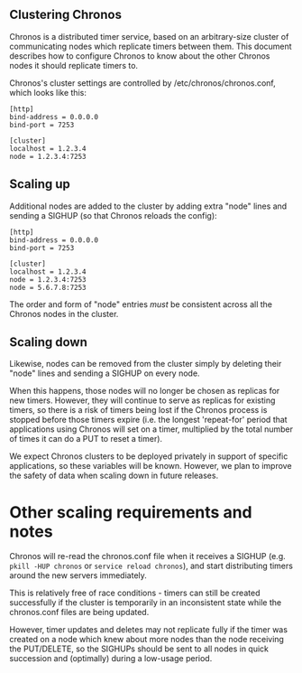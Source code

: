 ## Clustering Chronos

Chronos is a distributed timer service, based on an arbitrary-size cluster of communicating nodes which replicate timers between them. This document describes how to configure Chronos to know about the other Chronos nodes it should replicate timers to.

Chronos's cluster settings are controlled by /etc/chronos/chronos.conf, which looks like this:

    [http]
    bind-address = 0.0.0.0
    bind-port = 7253

    [cluster]
    localhost = 1.2.3.4
    node = 1.2.3.4:7253

## Scaling up

Additional nodes are added to the cluster by adding extra "node" lines and sending a SIGHUP (so that Chronos reloads the config):

    [http]
    bind-address = 0.0.0.0
    bind-port = 7253

    [cluster]
    localhost = 1.2.3.4
    node = 1.2.3.4:7253
    node = 5.6.7.8:7253

The order and form of "node" entries *must* be consistent across all the Chronos nodes in the cluster.

## Scaling down

Likewise, nodes can be removed from the cluster simply by deleting their "node" lines and sending a SIGHUP on every node.

When this happens, those nodes will no longer be chosen as replicas for new timers. However, they will continue to serve as replicas for existing timers, so there is a risk of timers being lost if the Chronos process is stopped before those timers expire (i.e. the longest 'repeat-for' period that applications using Chronos will set on a timer, multiplied by the total number of times it can do a PUT to reset a timer).

We expect Chronos clusters to be deployed privately in support of specific applications, so these variables will be known. However, we plan to improve the safety of data when scaling down in future releases.

# Other scaling requirements and notes

Chronos will re-read the chronos.conf file when it receives a SIGHUP (e.g. `pkill -HUP chronos` or `service reload chronos`), and start distributing timers around the new servers immediately.

This is relatively free of race conditions - timers can still be created successfully if the cluster is temporarily in an inconsistent state while the chronos.conf files are being updated.

However, timer updates and deletes may not replicate fully if the timer was created on a node which knew about more nodes than the node receiving the PUT/DELETE, so the SIGHUPs should be sent to all nodes in quick succession and (optimally) during a low-usage period.
